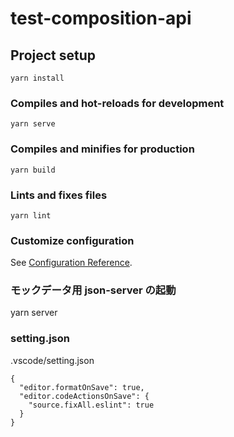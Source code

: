 # test-composition-api

## Project setup
```
yarn install
```

### Compiles and hot-reloads for development
```
yarn serve
```

### Compiles and minifies for production
```
yarn build
```

### Lints and fixes files
```
yarn lint
```

### Customize configuration
See [Configuration Reference](https://cli.vuejs.org/config/).

### モックデータ用 json-server の起動
yarn server


### setting.json
.vscode/setting.json
```
{
  "editor.formatOnSave": true,
  "editor.codeActionsOnSave": {
    "source.fixAll.eslint": true
  }
}
```
